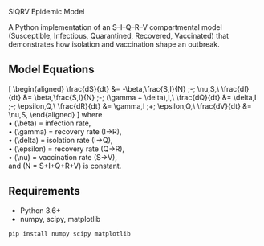  SIQRV Epidemic Model

A Python implementation of an S–I–Q–R–V compartmental model (Susceptible, Infectious, Quarantined, Recovered, Vaccinated) that demonstrates how isolation and vaccination shape an outbreak.

## Model Equations

\[
\begin{aligned}
\frac{dS}{dt} &= -\beta\,\frac{S\,I}{N} \;-\; \nu\,S,\\
\frac{dI}{dt} &= \beta\,\frac{S\,I}{N} \;-\; (\gamma + \delta)\,I,\\
\frac{dQ}{dt} &= \delta\,I \;-\; \epsilon\,Q,\\
\frac{dR}{dt} &= \gamma\,I \;+\; \epsilon\,Q,\\
\frac{dV}{dt} &= \nu\,S,
\end{aligned}
\]
where  
• \(\beta\) = infection rate,  
• \(\gamma\) = recovery rate (I→R),  
• \(\delta\) = isolation rate (I→Q),  
• \(\epsilon\) = recovery rate (Q→R),  
• \(\nu\) = vaccination rate (S→V),  
and \(N = S+I+Q+R+V\) is constant.

## Requirements

- Python 3.6+  
- numpy, scipy, matplotlib

```bash
pip install numpy scipy matplotlib